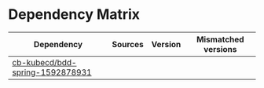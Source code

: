 # Dependency Matrix

Dependency | Sources | Version | Mismatched versions
---------- | ------- | ------- | -------------------
[cb-kubecd/bdd-spring-1592878931](https://github.com/cb-kubecd/bdd-spring-1592878931.git) |  | []() | 

